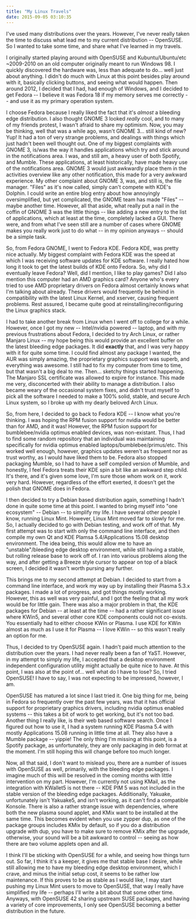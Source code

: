 ```yaml
---
title: "My Linux Travels"
date: 2015-09-05 03:10:35
---
```

I've used many distributions over the years. However, I've never really taken
the time to discuss what lead me to my current distribution -- OpenSUSE.
So I wanted to take some time, and share what I've learned in my travels.

<!-- more -->

I originally started playing around with OpenSUSE and Kubuntu/Ubuntu/etc
~2009-2010 on an old computer originally meant to run Windows 98. I quickly
discovered the hardware was, less than adequate to do... well
just about anything. I didn't do much with Linux at this point besides
play around with it, basically clicking buttons, and seeing what would happen.
Then around 2012, I decided that I had, had enough of Windows, and I
decided to get Fedora -- I believe it was Fedora 18 if
my memory serves me correctly -- and use it as my primary operation system.

I choose Fedora because I really liked the fact that it's *almost* a
bleeding edge distribution. I also thought GNOME 3 looked *really* cool,
and to many of my friends protest, I wasn't afraid to share my optimism.
Now, you may be thinking, well that was a while ago, wasn't GNOME 3...
still kind of new? Yup! It had a ton of very strange problems, and
dealings with things which just hadn't been well thought out. One of my
biggest complaints with GNOME 3, is/was the way it handles applications
which try and stick around in the notifications area. I was, and still am,
a heavy user of both Spotify, and Mumble. These applications, at least
historically, have made heavy use of the notifications area. GNOME 3
would just awkwardly place them in the activities overview like any other
notification, this made for a very awkward experience. My other complaint
about GNOME 3, was, and still is, the file manager. "Files" as it's
now called, simply can't compete with KDE's Dolphin. I could write an
entire blog entry about how annoyingly oversimplified, but yet
complicated, the GNOME team has made "Files" -- maybe another time.
However, all that aside, what really put a nail in the coffin of
GNOME 3 was the little things -- like adding a new entry to the
list of applications, which at least at the time, completely lacked a GUI.
There were, and from what I've seen still are a number of cases where
GNOME makes you really work just to
do what -- in my opinion anyways -- should be a simple task.

So, from Fedora GNOME, I went to Fedora KDE. Fedora KDE,
was pretty nice actually. My biggest complaint with Fedora KDE was the
speed at which I was receiving software updates for KDE software.
I really hated how long it took to get the latest builds of KDE onto Fedora.
So, why did I eventually leave Fedora? Well, did I mention,
I like to play games? Did I also mention
this computer had an AMD graphics card? Anyone who's
every tried to use AMD proprietary drivers on Fedora almost
certainly knows what I'm talking about already. These drivers
would frequently be behind in compatibility with the latest Linux
Kernel, and xserver, causing frequent problems. Rest assured, I became
quite good at reinstalling/reconfiguring the Linux graphics stack.

I had to take another break from Linux when I went off to college for a while.
However, once I got my new -- Intel/nvidia powered -- laptop, and with
my previous frustrations about Fedora, I decided to try Arch Linux,
or rather Manjaro Linux -- my hope being this would provide an
excellent buffer on the latest bleeding edge packages.
It did **exactly** that, and I was very happy with it for quite some time.
I could find almost any package I wanted, the AUR was simply amazing,
the proprietary graphics support was superb, and everything was awesome.
I still had to fix my computer from time to time, but that wasn't a
big deal to me. Then... sketchy things started happening. The Manjaro SSL
certificate was allowed to expire for instance. This made me very,
disconcerted with their ability to manage a distribution. I also became
weary of the occasional system fixes, and didn't trust myself to pick all
the software I needed to make a 100% solid, stable, and secure Arch Linux
system, so I broke up with my dearly beloved Arch Linux.

So, from here, I decided to go back to Fedora KDE -- I know what
you're thinking. I was hoping the RPM fusion support for nvidia would be
better than for AMD, and it was! However, the RPM fusion support for
bumblebee/nvidia optimus enabled devices, was non-existant. Thus, I had
to find some random repository that an individual was maintaining
specifically for nvidia optimus enabled laptops/bumblebee/primus/etc.
This worked well enough, however, graphics updates weren't as frequent
nor as trust worthy, as I would have liked them to be. Fedora also stopped
packaging Mumble, so I had to have a self compiled version of Mumble,
and honestly, I feel Fedora treats their KDE spin a bit like an awkward
step child. It's there, and it's given some love, I'm sure those whom work
on it, work very hard. However, regardless of the effort exerted, it doesn't
get the polish that GNOME does in Fedora.

I then decided to try a Debian based distribution again, something I hadn't
done in quite some time at this point. I wanted to bring myself
into "one ecosystem" -- Debian -- to simplify my life. I have several
other people I know, running Linux Mint. However, Linux Mint moved far
to slowly for me. So, I actually decided to go with Debian testing, and
work off of that. My first attempt was to start with only the command line
interface, and then compile my own Qt and KDE Plamsa 5.4/Applications 15.08
desktop environment. The idea being, this would allow me to have an
"unstable"/bleeding edge desktop environment, while still having a stable,
but rolling release base to work off of. I ran into various problems along
the way, and after getting a Breeze style cursor to appear on top of a
black screen, I decided it wasn't worth pursing any further.

This brings me to my second attempt at Debian. I decided to start from a
command line interface, and work my way up by installing their
Plasma 5.3.x packages. I made a lot of progress, and got things
mostly working. However, this as well was very painful, and I got the
feeling that all my work would be for little gain. There was also a major
problem in that, the KDE packages for Debian -- at least at the time -- had
a rather significant issue where KWin5, and several other core KDE
components could not co-exists. You essentially had to either choose
KWin or Plasma. I use KDE for KWin almost as much as I use it
for Plasma -- I love KWin -- so this wasn't really an option for me.

Thus, I decided to try OpenSUSE again. I hadn't paid much attention to
the distribution over the years. I had never really been a fan of
YaST. However, in my attempt to simply my life, I accepted that a
desktop environment independent configuration utility might actually
be quite nice to have. At this point, I was also at the point of...
well what do I have to lose? So, I tried OpenSUSE! I have to say, I was
not expecting to be impressed, however, I am.

OpenSUSE has matured a lot since I last tried it. One big thing for me,
being in Fedora so frequently over the past few years, was that it has
official support for proprietary graphics drivers, including nvidia optimus
enabled systems -- this takes a bit of work to get working, but it's
not too bad. Another thing I really like, is their web based software search.
Once I figured out how to use it, I had a system running KDE Plasma 5.4 with
mostly Applications 15.08 running in little time at all. They also have a
Mumble package -- yippie! The only thing I'm missing at this point, is a
Spotify package, as unfortunately, they are only packaging in deb
format at the moment. I'm still hoping this will change before too much longer.

Now, all that said, I don't want to mislead you, there are a number of
issues with OpenSUSE as well, primarily, with the bleeding edge packages.
I imagine much of this will be resolved in the coming months with little
intervention on my part. However, I'm currently not using KMail, as the
integration with KWallet5 is not there -- KDE PIM 5 was not included in the
stable version of the bleeding edge packages. Additionally, Yakuake,
unfortunately isn't Yakuake5, and isn't working, as it can't find a
compatible Konsole. There is also a rather strange issue with dependencies,
where both the new plasma sound applet, and KMix want to be installed at the
same time. This becomes evident when you use zypper dup, as one of the
package groups includes KMix by default, so if you do a distribution upgrade
with dup, you have to make sure to remove KMix after the upgrade,
otherwise, your sound will be a bit awkward to control -- seeing
as how there are two volume applets open and all.

I think I'll be sticking with OpenSUSE for a while, and seeing how things
turn out. So far, I think it's a keeper, it gives me that stable base I
desire, while still allowing me to have my bleeding edge desktop environment,
which I crave, and minus the initial setup cost, it seems to be rather
low maintenance. If this proves to be as stable as I would like, I may start
pushing my Linux Mint users to move to OpenSUSE, that way I really have
simplified my life -- perhaps I'll write a bit about that some other time.
Anyways, with OpenSUSE 42 sharing upstream SUSE packages, and having a
variety of core improvements, I only see OpenSUSE becoming a
better distribution in the future.
